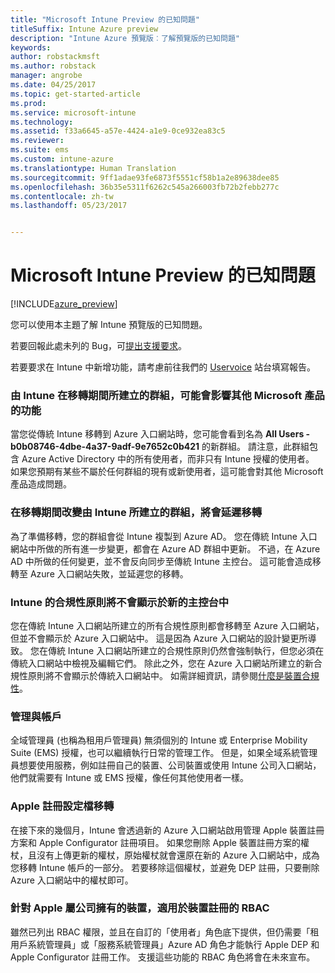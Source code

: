 ```yaml
---
title: "Microsoft Intune Preview 的已知問題"
titleSuffix: Intune Azure preview
description: "Intune Azure 預覽版︰了解預覽版的已知問題"
keywords: 
author: robstackmsft
ms.author: robstack
manager: angrobe
ms.date: 04/25/2017
ms.topic: get-started-article
ms.prod: 
ms.service: microsoft-intune
ms.technology: 
ms.assetid: f33a6645-a57e-4424-a1e9-0ce932ea83c5
ms.reviewer: 
ms.suite: ems
ms.custom: intune-azure
ms.translationtype: Human Translation
ms.sourcegitcommit: 9ff1adae93fe6873f5551cf58b1a2e89638dee85
ms.openlocfilehash: 36b35e5311f6262c545a266003fb72b2febb277c
ms.contentlocale: zh-tw
ms.lasthandoff: 05/23/2017


---
```


# <a name="known-issues-in-the-microsoft-intune-preview"></a>Microsoft Intune Preview 的已知問題


[!INCLUDE[azure_preview](./includes/azure_preview.md)]


您可以使用本主題了解 Intune 預覽版的已知問題。

若要回報此處未列的 Bug，可[提出支援要求](https://docs.microsoft.com/intune-classic/troubleshoot/get-support)。

若要要求在 Intune 中新增功能，請考慮前往我們的 [Uservoice](https://microsoftintune.uservoice.com/forums/291681-ideas/category/189016-azure-admin-console) 站台填寫報告。

### <a name="groups-created-by-intune-during-migration-might-affect-functionality-of-other-microsoft-products"></a>由 Intune 在移轉期間所建立的群組，可能會影響其他 Microsoft 產品的功能

當您從傳統 Intune 移轉到 Azure 入口網站時，您可能會看到名為 **All Users - b0b08746-4dbe-4a37-9adf-9e7652c0b421** 的新群組。 請注意，此群組包含 Azure Active Directory 中的所有使用者，而非只有 Intune 授權的使用者。 如果您預期有某些不屬於任何群組的現有或新使用者，這可能會對其他 Microsoft 產品造成問題。

### <a name="altering-groups-created-by-intune-during-migration-will-delay-migration"></a>在移轉期間改變由 Intune 所建立的群組，將會延遲移轉

為了準備移轉，您的群組會從 Intune 複製到 Azure AD。 您在傳統 Intune 入口網站中所做的所有進一步變更，都會在 Azure AD 群組中更新。 不過，在 Azure AD 中所做的任何變更，並不會反向同步至傳統 Intune 主控台。 這可能會造成移轉至 Azure 入口網站失敗，並延遲您的移轉。

### <a name="compliance-policies-from-intune-will-not-show-up-in-new-console"></a>Intune 的合規性原則將不會顯示於新的主控台中

您在傳統 Intune 入口網站所建立的所有合規性原則都會移轉至 Azure 入口網站，但並不會顯示於 Azure 入口網站中。 這是因為 Azure 入口網站的設計變更所導致。 您在傳統 Intune 入口網站所建立的合規性原則仍然會強制執行，但您必須在傳統入口網站中檢視及編輯它們。
除此之外，您在 Azure 入口網站所建立的新合規性原則將不會顯示於傳統入口網站中。
如需詳細資訊，請參閱[什麼是裝置合規性](device-compliance.md)。




### <a name="administration-and-accounts"></a>管理與帳戶

全域管理員 (也稱為租用戶管理員) 無須個別的 Intune 或 Enterprise Mobility Suite (EMS) 授權，也可以繼續執行日常的管理工作。 但是，如果全域系統管理員想要使用服務，例如註冊自己的裝置、公司裝置或使用 Intune 公司入口網站，他們就需要有 Intune 或 EMS 授權，像任何其他使用者一樣。

### <a name="apple-enrollment-profile-migration"></a>Apple 註冊設定檔移轉
在接下來的幾個月，Intune 會透過新的 Azure 入口網站啟用管理 Apple 裝置註冊方案和 Apple Configurator 註冊項目。 如果您刪除 Apple 裝置註冊方案的權杖，且沒有上傳更新的權杖，原始權杖就會還原在新的 Azure 入口網站中，成為您移轉 Intune 帳戶的一部分。 若要移除這個權杖，並避免 DEP 註冊，只要刪除 Azure 入口網站中的權杖即可。 

### <a name="rbac-for-apple-corporate-owned-device-enrollment"></a>針對 Apple 屬公司擁有的裝置，適用於裝置註冊的 RBAC
雖然已列出 RBAC 權限，並且在自訂的「使用者」角色底下提供，但仍需要「租用戶系統管理員」或「服務系統管理員」Azure AD 角色才能執行 Apple DEP 和 Apple Configurator 註冊工作。 支援這些功能的 RBAC 角色將會在未來宣布。

